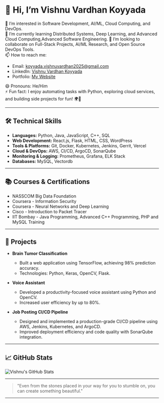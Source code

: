 # 👋 Hi, I’m Vishnu Vardhan Koyyada

👀 I’m interested in Software Development, AI/ML, Cloud Computing, and DevOps.  
🌱 I’m currently learning Distributed Systems, Deep Learning, and Advanced Cloud Computing,Advanced Software Engineering.
💞️ I’m looking to collaborate on Full-Stack Projects, AI/ML Research, and Open Source DevOps Tools.  
📫 How to reach me:  
- Email: koyyada.vishnuvardhan2025@gmail.com  
- LinkedIn: [Vishnu Vardhan Koyyada](https://www.linkedin.com/in/vishnu-vardhan-326901213/)  
- Portfolio: [My Website](https://port-9fno.vercel.app)

😄 Pronouns: He/Him  
⚡ Fun fact: I enjoy automating tasks with Python, exploring cloud services, and building side projects for fun! 🌍🚀

---

## 🛠️ Technical Skills
- **Languages:** Python, Java, JavaScript, C++, SQL
- **Web Development:** React.js, Flask, HTML, CSS, WordPress
- **Tools & Platforms:** Git, Docker, Kubernetes, Jenkins, Gerrit, Vercel
- **Cloud & DevOps:** AWS, CI/CD, ArgoCD, SonarQube
- **Monitoring & Logging:** Prometheus, Grafana, ELK Stack
- **Databases:** MySQL, Vectordb

---

## 📚 Courses & Certifications
- NASSCOM Big Data Foundation
- Coursera - Information Security
- Coursera - Neural Networks and Deep Learning
- Cisco - Introduction to Packet Tracer
- IIT Bombay - Java Programming, Advanced C++ Programming, PHP and MySQL Training

---

## 📂 Projects
- **Brain Tumor Classification**  
  - Built a web application using TensorFlow, achieving 98% prediction accuracy.  
  - Technologies: Python, Keras, OpenCV, Flask.

- **Voice Assistant**  
  - Developed a productivity-focused voice assistant using Python and OpenCV.  
  - Increased user efficiency by up to 80%.

- **Job Posting CI/CD Pipeline**  
  - Designed and implemented a production-grade CI/CD pipeline using AWS, Jenkins, Kubernetes, and ArgoCD.  
  - Improved deployment efficiency and code quality with SonarQube integration.

---

## 📈 GitHub Stats
![Vishnu's GitHub Stats](https://github-readme-stats.vercel.app/api?username=vishnukoyyada&show_icons=true&theme=radical)

---

> "Even from the stones placed in your way for you to stumble on, you can create something beautiful."

---
